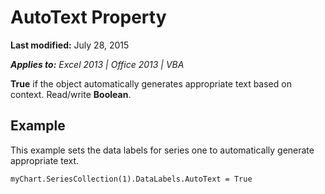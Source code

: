 
# AutoText Property

 **Last modified:** July 28, 2015

 _**Applies to:** Excel 2013 | Office 2013 | VBA_

 **True** if the object automatically generates appropriate text based on context. Read/write **Boolean**.


## Example

This example sets the data labels for series one to automatically generate appropriate text.


```
myChart.SeriesCollection(1).DataLabels.AutoText = True
```

